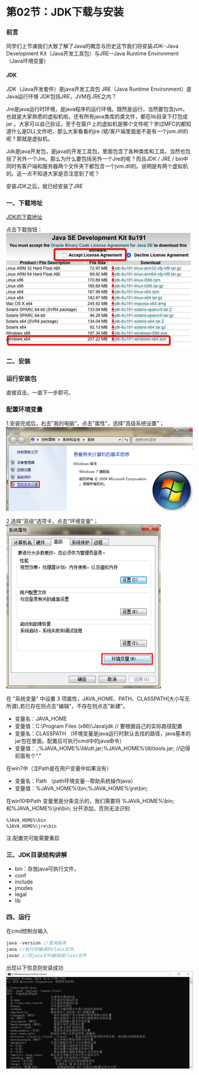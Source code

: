 # 第02节：JDK下载与安装

### 前言

同学们上节课我们大致了解了Java的概念与历史这节我们将安装JDK--Java Development Kit（Java开发工具包）与JRE--Java Runtime Environment（Java环境变量）


#### JDK

JDK（Java开发套件）是java开发工具包
JRE（Java Runtime Environment）是Java运行环境
JDK包括JRE，JVM在JRE之内？

Jre是java运行时环境，是java程序的运行环境。既然是运行，当然要包含jvm，也就是大家熟悉的虚拟机啦，还有所有java类库的类文件，都在lib目录下打包成jar 。大家可以自己验证。至于在窗户上的虚拟机是哪个文件呢？学过MFC的都知道什么是DLL文件吧，那么大家看看的jre /斌/客户端里面是不是有一个jvm.dll的呢？那就是虚拟机。

Jdk是java开发包，是java的开发工具包，里面包含了各种类库和工具。当然也包括了另外一个Jre。那么为什么要包括另外一个Jre的呢？而且JDK / JRE / bin中同时有客户端和服务器两个文件夹下都包含一个jvm.dll的。说明是有两个虚拟机的。这一点不知道大家是否注意到了呢？

安装JDK之后，就已经安装了JRE

### 一、下载地址



[JDK的下载地址](https://www.oracle.com/technetwork/java/javase/downloads/index.html)

点击下载按钮：
![JDK安装](../images/0102installjdk.jpg)

### 二、安装


### 运行安装包

直接双击，一直下一步即可。

### 配置环境变量

1.安装完成后，右击"我的电脑"，点击"属性"，选择"高级系统设置"；
![JDK安装](../images/0102_environment_variable.png)


2.选择"高级"选项卡，点击"环境变量"；
![JDK安装](../images/0102_environment_variable2.png)

在 "系统变量" 中设置 3 项属性，JAVA_HOME、PATH、CLASSPATH(大小写无所谓),若已存在则点击"编辑"，不存在则点击"新建"。


* 变量名：JAVA_HOME
* 变量值：C:\Program Files (x86)\Java\jdk        // 要根据自己的实际路径配置
* 变量名：CLASSPATH                                 （环境变量是java运行时默认去找的路径，java基本的jar包在里面。配置后可执行cmd中的java命令）
* 变量值：.;%JAVA_HOME%\lib\dt.jar;%JAVA_HOME%\lib\tools.jar;         //记得前面有个"."

在win7中（注Path是在用户变量中如果没有）
* 变量名：Path      （path环境变量--帮助系统操作java）
* 变量值：%JAVA_HOME%\bin;%JAVA_HOME%\jre\bin;

在win10中Path 变量里是分条显示的，我们需要将 %JAVA_HOME%\bin;和%JAVA_HOME%\jre\bin; 分开添加，否则无法识别
```
%JAVA_HOME%\bin
%JAVA_HOME%\jre\bin
```

注:配置完可能需要重启

### 三、JDK目录结构讲解

* bin：存放java可执行文件，
* conf
* include
* jmodes
* legal
* lib

### 四、运行

在cmd控制台输入

``` js
java -version //查询版本
java //执行你编译的class文件。
javac //将java文件编译成class文件
```



出现以下信息则安装成功
![JDK安装](../images/0102_JDK.png)